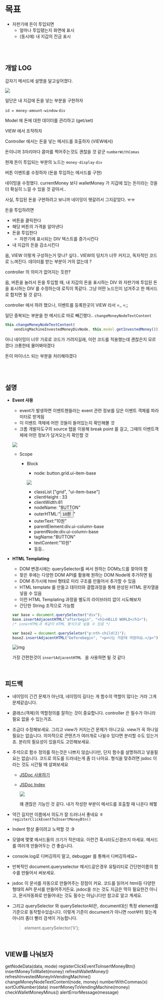# 목표

- 자판기에 돈이 투입되면
  - 얼마나 투입됐는지 화면에 표시 
  - (동시에) 내 지갑의 잔금 표시

<br/>

<br/>

## 개발 LOG

갑자기 메서드에 설명을 달고싶어졌다.

![](https://i.imgur.com/UW8bTgB.png)

일단은 내 지갑에 돈을 넣는 부분을 구현하자

`id = money-amount-window` `div`

Model 에 돈에 대한 데이터를 관리하고 (get/set)

VIEW 에서 조작하자

Controller 에서는 돈을 넣는 메서드를 호출하자 (VIEW에서)

돈이니까 3자리마다 콤마를 찍어주는것도 괜찮을 것 같군 `numberWithComas`

현재 돈이 투입되는 부분의 노드는 `money-display` `div`

버튼 이벤트를 수정하자 (돈을 투입하는 메서드를 구현)

네이밍을 수정했다. currentMoney 보다 walletMoney 가 지갑에 있는 돈이라는 것을 더 확실히 느낄 수 있을 것 같아서..

사실, 투입된 돈을 구현하려고 보니까 네이밍이 헷갈려서 그지같았다. ㅠㅠ

돈을 투입하려면

- 버튼을 클릭한다
- 해당 버튼의 가격을 알아낸다
- 돈을 투입한다
  - 자판기에 표시되는 DIV 텍스트를 증가시킨다
- 내 지갑의 돈을 감소시킨다

음, VIEW 이렇게 구성하는거 맞나? 싶다.. VIEW의 덩치가 너무 커지고, 독자적인 코드로 느껴진다. 데이터를 받는 부분이 거의 없는데 ?

controller 의 의미가 없어지는 듯한?

음, 버튼을 눌러서 돈을 투입할 때, 내 지갑의 돈을 표시하는 DIV 와 자판기에 투입된 돈을 표시하는 DIV 를 수정하는데 로직이 똑같다. 그냥 어떤 노드인지 넘겨주고 한 메서드로 합치면 될 것 같다.

controller 에서 하려 했으나, 이벤트를 등록한곳이 VIEW 라서 =_ =;;

일단 중복되는 부분을 한 메서드로 따로 빼긴했다.. `changeMoneyNodeTextContent`

```javascript
this.changeMoneyNodeTextContent(
    vendingMachineInvestedMoneyDivNode, this.model.getInvestedMoney());
```

아니 네이밍이 너무 가로로 코드가 가려지길래, 이런 코드를 적용했는데 괜찮은지 모르겠다 크롱한테 물어봐야겠다

돈이 마이너스 되는 부분을 처리해야겠다

<br/>

<br/>

## 설명

- **Event 사용**

  - event가 발생하면 이벤트핸들러는 event 관련 정보를 담은 이벤트 객체를 파라미터로 받게됨
  - 이 이벤트 객체에 어떤 것들이 들어있는지 확인해볼 것
  - 크롬 개발자도구의 source 탭을 이용해 break point 를 걸고, 그때의 이벤트객체에 어떤 정보가 담겨오는지 확인할 것

  ![](https://i.imgur.com/FChBac2.png)

  - Scope

    - Block

      - node: button.grid.ui-item-base

      ![](https://i.imgur.com/n30x7TK.png)

      - classList ["grid", "ui-item-base"]
      - clientHeight : 33
      - clientWidth:81
      - nodeName: "BUTTON"
      - outerHTML:"<button class="grid ui-item-base">10원</button>"
      - outerText:"10원"
      - parentElement:div.ui-column-base
      - parentNode:div.ui-column-base
      - tagName:"BUTTON"
      - textContent:"10원"
      - 등등..

- **HTML Templating**

  - DOM 변경시에는 querySelector를 써서 원하는 DOM노드를 찾아야 함
  - 찾은 후에는 다양한 DOM API를 활용해 원하는 DOM Node에 추가하면 됨
  - DOM 추가시에 html 형태로 미리 구조를 만들어서 추가할 수 있음
  - HTML template 를 만들고 데이터와 결합과정을 통해 완성된 HTML 문자열을 넣을 수 있음
  - 이런 HTML Templating 과정을 별도의 라이브러리 없이 시도해보자
  - 간단한 String 조작으로 가능함

  ```javascript
  var base = document.querySelector("div");
  base.insertAdjacentHTML("afterbegin", "<h1>HELLO WORLD</h1>");
  /* innerHTML과 똑같이 HTML 형식으로 넣을 수 있음 */
    
  var base2 = document.querySeletor("p:nth-child(2)");
  base2.insertAdjacentHTML("beforebegin", "<p>나는 가운데 끼었어요.</p>");
  ```

  ![img](https://imgur.com/LTuRZ7U.png)

  가장 간편한것이 `insertAdjacentHTML ` 을 사용하면 될 것 같다

<br/>

## 피드백

- 네이밍이 긴건 문제가 아닌데, 네이밍이 길다는 게 함수의 역할이 많다는 거라 그게 문제같습니다.

- 클래스(객체)의 역할정의를 잘하는 것이 중요합니다. controller 은 필수가 아니라 필요 없을 수 있는거죠.

- 조금더 수정해보세요. 그리고 view가 커지는건 문제가 아니고요. view가 꼭 하나일필요는 없습니다. 의미적으로 콘텐츠가 여러개로 나뉠수 있다면 분리할 수도 있는거죠. 분리의 필요성이 있을지도 고민해보세요.

- 주석으로 함수 정의를 하는것은 나쁘지 않습니다만, 단지 함수를 설명하려고 넣을필요는 없습니다. 코드로 의도를 드러내는게 좀 더 나아요. 형식을 맞추려면 jsdoc 이라는 것도 시간될 때 살펴보세요

  - [JSDoc 사용하기](http://usejsdoc.org/about-getting-started.html)

  - [JSDoc Index](http://usejsdoc.org/index.html#block-tags)

    ![](https://i.imgur.com/7JLOBYQ.png)

    꽤 괜찮은 기능인 것 같다. 내가 작성한 부분이 메서드를 호출할 때 나온다 헤헿

- 약간 길지만 이름에서 의도가 잘 드러나서 좋네요 ㅎ `registerClickEventToInsertMoneyBtn()`

- Indent 항상 줄이려고 노력할 것 :9

- 모델에 몇몇 메서드들의 크기가 작은데요. 이런건 혹시라도신경쓰지 마세요. 메서드를 여러개 만들어두는 건 좋습니다.

- console.log로 디버깅하지 말고, debugger 를 통해서 디버깅하세요~

- 반복적인 document.queryselector 메서드같은경우 유틸리티로 간단한이름의 함수를 만들어서 써보세요.

- jsdoc 이 문서를 자동으로 만들어주는 장점이 커요. 코드를 읽어서 html등 다양한 형태의 API 문서를 만들어주거든요. jsdoc을 쓰는 것도 지금은 딱히 필요한건 아니고, 문서자동화로 만들어내는 것도 필수는 아닙니다만 참고로 알고 계세요.

- 그리고 querySelector 와 querySelectorAll은, document대신 특정 element를 기준으로 동작할수있습니다. 이렇게 기준이 document가 아니면 root부터 찾는게 아니라 좀더 빨리 검색이 가능합니다.

  > element.querySelector('li');

<br/>

## VIEW를 나눠보자

getNodeData(data, mode)
registerClickEventToInsertMoneyBtn()
insertMoneyToWallet(money)
refreshWalletMoney()
refreshInvestedMoneyInVendingMachine()
changeMoneyNodeTextContent(node, money)
numberWithCommas(x)
sortOutNumber(data)
insertMoneyToVendingMachine(money)
checkWalletMoneyMinus()
alertErrorMessage(message)

